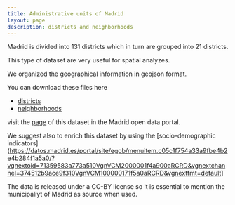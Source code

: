 ```yaml
---
title: Administrative units of Madrid
layout: page
description: districts and neighborhoods
---
```

Madrid is divided into 131 districts which in turn are grouped into 21 districts.

This type of dataset are very useful for spatial analyzes.

We organized the geographical information in geojson format.

You can download these files here
- [districts](districts_madrid.geojson)
- [neighborhoods](neighborhoods_madrid.geojson)

visit the [page](https://datos.madrid.es/portal/site/egob/menuitem.c05c1f754a33a9fbe4b2e4b284f1a5a0/?vgnextoid=46b55cde99be2410VgnVCM1000000b205a0aRCRD&vgnextchannel=374512b9ace9f310VgnVCM100000171f5a0aRCRD&vgnextfmt=default)
 of this dataset in the Madrid open data portal.

We suggest also to enrich this dataset by using the [socio-demographic indicators](https://datos.madrid.es/portal/site/egob/menuitem.c05c1f754a33a9fbe4b2e4b284f1a5a0/?vgnextoid=71359583a773a510VgnVCM2000001f4a900aRCRD&vgnextchannel=374512b9ace9f310VgnVCM100000171f5a0aRCRD&vgnextfmt=default] 


The data is released under a CC-BY license so it is essential to mention the municipaliyt of Madrid as source when used.

